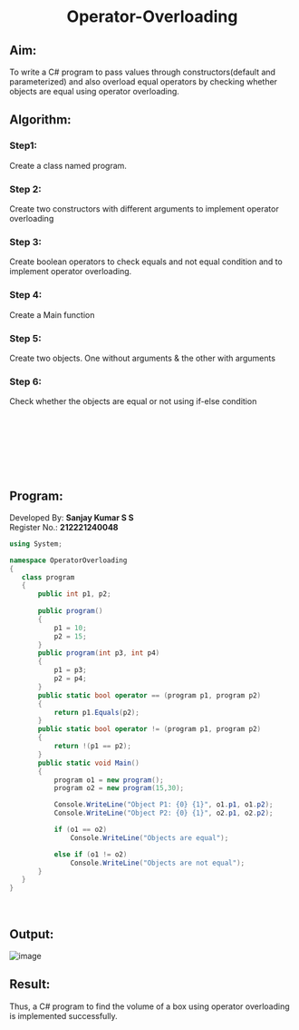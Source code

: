 # <p align="center">Operator-Overloading</p>


## Aim:
To write a C# program to pass values through constructors(default and parameterized) and also overload equal operators by checking whether objects are equal using operator overloading. 
 
## Algorithm:
### Step1:
Create a class named program.
### Step 2:
Create two constructors with different arguments to implement operator overloading
### Step 3:
Create boolean operators to check equals and not equal condition and to implement operator overloading.
### Step 4:
Create a Main function
### Step 5:
Create two objects. One without arguments & the other with arguments
### Step 6:
Check whether the objects are equal or not using if-else condition

</br> </br> </br> </br></br> </br>
 
 ## Program:
 Developed By: **Sanjay Kumar S S**
 </br>
 Register No.: **212221240048**
 ```c#
using System;

namespace OperatorOverloading
{
    class program
    {
        public int p1, p2;
        
        public program()
        {
            p1 = 10;
            p2 = 15;
        }
        public program(int p3, int p4)
        {
            p1 = p3;
            p2 = p4;
        }
        public static bool operator == (program p1, program p2)
        {
            return p1.Equals(p2);
        }
        public static bool operator != (program p1, program p2)
        {
            return !(p1 == p2);
        }
        public static void Main()
        {
            program o1 = new program();
            program o2 = new program(15,30);

            Console.WriteLine("Object P1: {0} {1}", o1.p1, o1.p2);
            Console.WriteLine("Object P2: {0} {1}", o2.p1, o2.p2);

            if (o1 == o2)
                Console.WriteLine("Objects are equal");

            else if (o1 != o2)
                Console.WriteLine("Objects are not equal");
        }
    }
}
 ```
 
 </br>
 
 
 ## Output:
![image](https://github.com/ShafeeqAhamedS/C-_Exp_6_Operator-Overloading/assets/93427237/67fe790f-3757-4473-b97e-9272bea90e20)

 
 ## Result:
Thus, a C# program to find the volume of a box using operator overloading is implemented successfully.

